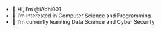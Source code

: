 - 👋 Hi, I’m @iAbhi001
- 👀 I’m interested in Computer Science and Programming 
- 🌱 I’m currently learning Data Science and Cyber Security 

<!---
iAbhi001/iAbhi001 is a ✨ special ✨ repository because its `README.md` (this file) appears on your GitHub profile.
You can click the Preview link to take a look at your changes.
--->
